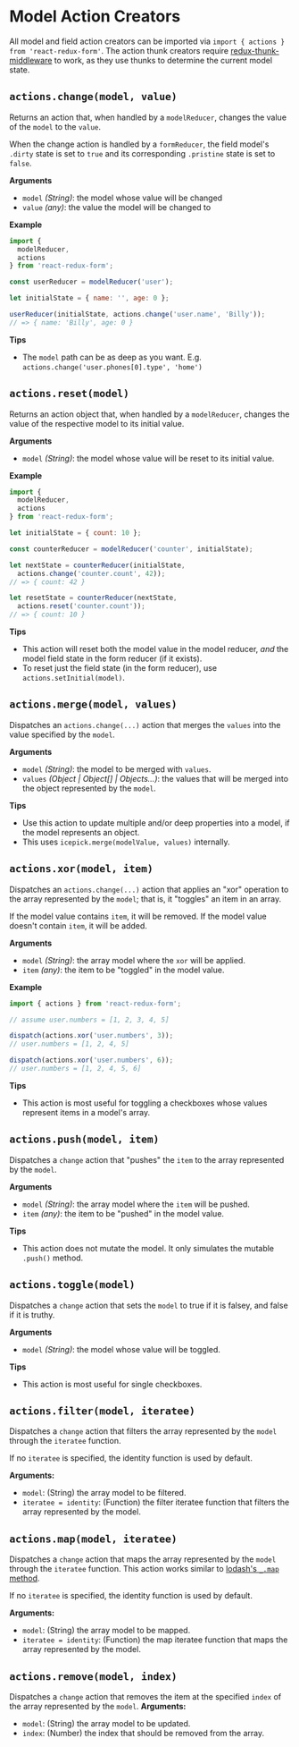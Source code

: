 # Model Action Creators

All model and field action creators can be imported via `import { actions } from 'react-redux-form'`. The action thunk creators require [redux-thunk-middleware](https://github.com/gaearon/redux-thunk) to work, as they use thunks to determine the current model state. 

## `actions.change(model, value)`

Returns an action that, when handled by a `modelReducer`, changes the value of the `model` to the `value`.

When the change action is handled by a `formReducer`, the field model's `.dirty` state is set to `true` and its corresponding `.pristine` state is set to `false`.

**Arguments**
- `model` _(String)_: the model whose value will be changed
- `value` _(any)_: the value the model will be changed to


**Example**
```js
import {
  modelReducer,
  actions
} from 'react-redux-form';

const userReducer = modelReducer('user');

let initialState = { name: '', age: 0 };

userReducer(initialState, actions.change('user.name', 'Billy'));
// => { name: 'Billy', age: 0 }
```

**Tips**
- The `model` path can be as deep as you want. E.g. `actions.change('user.phones[0].type', 'home')`

## `actions.reset(model)`
Returns an action object that, when handled by a `modelReducer`, changes the value of the respective model to its initial value.

**Arguments**
- `model` _(String)_: the model whose value will be reset to its initial value.

**Example**
```js
import {
  modelReducer,
  actions
} from 'react-redux-form';

let initialState = { count: 10 };

const counterReducer = modelReducer('counter', initialState);

let nextState = counterReducer(initialState,
  actions.change('counter.count', 42));
// => { count: 42 }

let resetState = counterReducer(nextState,
  actions.reset('counter.count'));
// => { count: 10 }
```

**Tips**
- This action will reset both the model value in the model reducer, _and_ the model field state in the form reducer (if it exists).
- To reset just the field state (in the form reducer), use `actions.setInitial(model)`.

## `actions.merge(model, values)`
Dispatches an `actions.change(...)` action that merges the `values` into the value specified by the `model`.

**Arguments**
- `model` _(String)_: the model to be merged with `values`.
- `values` _(Object | Object[] | Objects...)_: the values that will be merged into the object represented by the `model`.

**Tips**
- Use this action to update multiple and/or deep properties into a model, if the model represents an object.
- This uses `icepick.merge(modelValue, values)` internally.


## `actions.xor(model, item)`
Dispatches an `actions.change(...)` action that applies an "xor" operation to the array represented by the `model`; that is, it "toggles" an item in an array.

If the model value contains `item`, it will be removed. If the model value doesn't contain `item`, it will be added.

**Arguments**
- `model` _(String)_: the array model where the `xor` will be applied.
- `item` _(any)_: the item to be "toggled" in the model value.

**Example**

```js
import { actions } from 'react-redux-form';

// assume user.numbers = [1, 2, 3, 4, 5]

dispatch(actions.xor('user.numbers', 3));
// user.numbers = [1, 2, 4, 5]

dispatch(actions.xor('user.numbers', 6));
// user.numbers = [1, 2, 4, 5, 6]
```

**Tips**
- This action is most useful for toggling a checkboxes whose values represent items in a model's array.

## `actions.push(model, item)`
Dispatches a `change` action that "pushes" the `item` to the array represented by the `model`.

**Arguments**
- `model` _(String)_: the array model where the `item` will be pushed.
- `item` _(any)_: the item to be "pushed" in the model value.

**Tips**
- This action does not mutate the model. It only simulates the mutable `.push()` method.


## `actions.toggle(model)`
Dispatches a `change` action that sets the `model` to true if it is falsey, and false if it is truthy.

**Arguments**
- `model` _(String)_: the model whose value will be toggled.

**Tips**
- This action is most useful for single checkboxes.


## `actions.filter(model, iteratee)`
Dispatches a `change` action that filters the array represented by the `model` through the `iteratee` function.

If no `iteratee` is specified, the identity function is used by default.

**Arguments:**
- `model`: (String) the array model to be filtered.
- `iteratee = identity`: (Function) the filter iteratee function that filters the array represented by the model.


## `actions.map(model, iteratee)`
Dispatches a `change` action that maps the array represented by the `model` through the `iteratee` function. This action works similar to [lodash's `_.map` method](http://lodash.com/docs#map).

If no `iteratee` is specified, the identity function is used by default.

**Arguments:**
- `model`: (String) the array model to be mapped.
- `iteratee = identity`: (Function) the map iteratee function that maps the array represented by the model.


## `actions.remove(model, index)`
Dispatches a `change` action that removes the item at the specified `index` of the array represented by the `model`.
**Arguments:**
- `model`: (String) the array model to be updated.
- `index`: (Number) the index that should be removed from the array.
